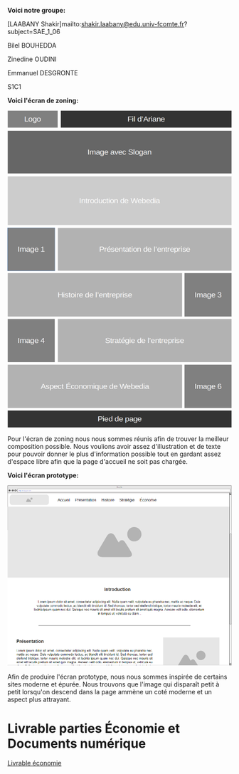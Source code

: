 **Voici notre groupe:**

[LAABANY Shakir]mailto:shakir.laabany@edu.univ-fcomte.fr?subject=SAE_1_06

Bilel BOUHEDDA

Zinedine OUDINI

Emmanuel DESGRONTE

S1C1

**Voici l'écran de zoning:**

![écran de zoning](doc/ecran_zoning.png)

Pour l'écran de zoning nous nous sommes réunis afin de trouver la meilleur composition possible. Nous voulions avoir assez d'illustration et de texte pour pouvoir donner le plus d'information possible tout en gardant assez d'espace libre afin que la page d'accueil ne soit pas chargée.

**Voici l'écran prototype:**

![écran prototype](doc/ecran_prototype.png)

Afin de produire l'écran prototype, nous nous sommes inspirée de certains sites moderne et épurée. Nous trouvons que l'image qui disparaît petit à petit lorsqu'on descend dans la page ammène un coté moderne et un aspect plus attrayant.


# Livrable parties Économie et Documents numérique
[Livrable économie](doc/LAABANY_OUDINI_BOUHEDDA_DESGRONTE.pdf)
